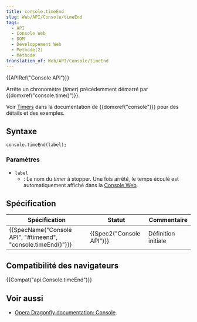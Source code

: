 ```yaml
---
title: console.timeEnd
slug: Web/API/Console/timeEnd
tags:
  - API
  - Console Web
  - DOM
  - Développement Web
  - Methode(2)
  - Méthode
translation_of: Web/API/Console/timeEnd
---
```

{{APIRef("Console API")}}

Arrête un chronomètre (_timer_) précédemment démarré par {{domxref("console.time()")}}.

Voir [Timers](/fr/docs/Web/API/console#Timers) dans la documentation de {{domxref("console")}} pour des détails et des exemples.

## Syntaxe

    console.timeEnd(label);

### Paramètres

- `label`
  - : Le nom du _timer_ à stopper. Une fois arrêté, le temps écoulé est automatiquement affiché dans la [Console Web](/fr/docs/Outils/Console_Web).

## Spécification

| Spécification                                                                    | Statut                           | Commentaire         |
| -------------------------------------------------------------------------------- | -------------------------------- | ------------------- |
| {{SpecName("Console API", "#timeend", "console.timeEnd()")}} | {{Spec2("Console API")}} | Définition initiale |

## Compatibilité des navigateurs

{{Compat("api.Console.timeEnd")}}

## Voir aussi

- [Opera Dragonfly documentation: Console](http://www.opera.com/dragonfly/documentation/console/).
